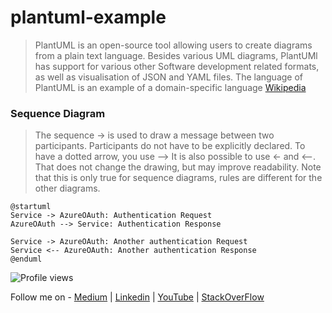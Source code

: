 # plantuml-example


>PlantUML is an open-source tool allowing users to create diagrams from a plain text language. Besides various UML diagrams, PlantUMl has support for various other Software development related formats, as well as visualisation of JSON and YAML files. The language of PlantUML is an example of a domain-specific language [Wikipedia](https://en.wikipedia.org/wiki/PlantUML)


### Sequence Diagram
>The sequence -> is used to draw a message between two participants. Participants do not have to be explicitly declared.
To have a dotted arrow, you use -->
It is also possible to use <- and <--. That does not change the drawing, but may improve readability. Note that this is only true for sequence diagrams, rules are different for the other diagrams.

```plantuml
@startuml
Service -> AzureOAuth: Authentication Request
AzureOAuth --> Service: Authentication Response

Service -> AzureOAuth: Another authentication Request
Service <-- AzureOAuth: Another authentication Response
@enduml
```
![Profile views](https://komarev.com/ghpvc/?username=saurabhshcs)



Follow me on - [Medium](https://saurabhshcs.medium.com) | [Linkedin](https://www.linkedin.com/in/saurabhshcs/) | [YouTube](https://www.youtube.com/channel/UCSQqjPw7_tfx1Ie4yYHbcxQ?pbjreload=102) | [StackOverFlow](https://stackoverflow.com/users/10719720/saurabhshcs?tab=profile)
